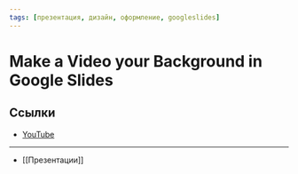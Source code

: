 ```yaml
---
tags: [презентация, дизайн, оформление, googleslides]
---
```

# Make a Video your Background in Google Slides

## Ссылки

* [YouTube](https://www.youtube.com/watch?v=yftAqJk9K38)

___

- [[Презентации]]